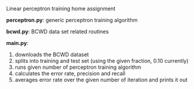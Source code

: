 Linear perceptron training home assignment

**perceptron.py**: generic perceptron training algorithm

**bcwd.py**: BCWD data set related routines

**main.py**:

1. downloads the BCWD dataset
2. splits into training and test set (using the given fraction, 0.10 currently)
3. runs given number of perceptron training algorithm
4. calculates the error rate, precision and recall
5. averages error rate over the given number of iteration and prints it out